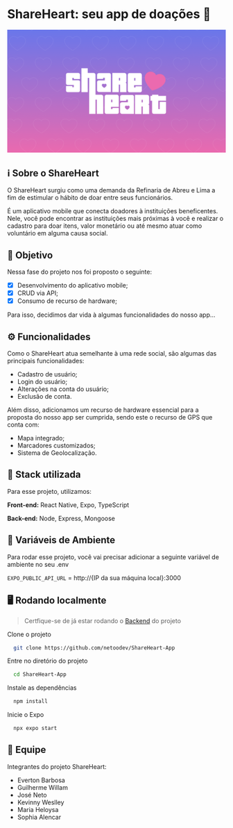 
# ShareHeart: seu app de doações 🩷

![ShareHeart](./assets/shareheart-cover.png)


## ℹ️ Sobre o ShareHeart

O ShareHeart surgiu como uma demanda da Refinaria de Abreu e Lima a fim de estimular o hábito de doar entre seus funcionários. 

É um aplicativo mobile que conecta doadores à instituições beneficentes. Nele, você pode encontrar as instituições mais próximas à você e realizar o cadastro para doar itens, valor monetário ou até mesmo atuar como voluntário em alguma causa social.
## 🎯  Objetivo

Nessa fase do projeto nos foi proposto o seguinte:

- [x]  Desenvolvimento do aplicativo mobile;
- [x]  CRUD via API;
- [x]  Consumo de recurso de hardware;

Para isso, decidimos dar vida à algumas funcionalidades do nosso app...
## ⚙️ Funcionalidades

Como o ShareHeart atua semelhante à uma rede social, são algumas das principais funcionalidades:

- Cadastro de usuário;
- Login do usuário;
- Alterações na conta do usuário;
- Exclusão de conta.

Além disso, adicionamos um recurso de hardware essencial para a proposta do nosso app ser cumprida, sendo este o recurso de GPS que conta com: 

- Mapa integrado;
- Marcadores customizados;
- Sistema de Geolocalização.


## 🔋 Stack utilizada

Para esse projeto, utilizamos: 

**Front-end:** React Native, Expo, TypeScript

**Back-end:** Node, Express, Mongoose


## 🔐 Variáveis de Ambiente

Para rodar esse projeto, você vai precisar adicionar a seguinte variável de ambiente no seu .env

`EXPO_PUBLIC_API_URL` = http://{IP da sua máquina local}:3000


## 🖥️ Rodando localmente

> Certfique-se de já estar rodando o [Backend](https://github.com/netoodev/ShareHeart-Back) do projeto

Clone o projeto

```bash
  git clone https://github.com/netoodev/ShareHeart-App
```

Entre no diretório do projeto

```bash
  cd ShareHeart-App
```

Instale as dependências

```bash
  npm install
```

Inicie o Expo

```bash
  npx expo start
```


## 🩷 Equipe

Integrantes do projeto ShareHeart:

- Everton Barbosa
- Guilherme Willam
- José Neto
- Kevinny Weslley
- Maria Heloysa
- Sophia Alencar

